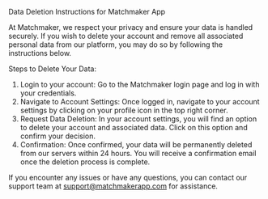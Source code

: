 Data Deletion Instructions for Matchmaker App

At Matchmaker, we respect your privacy and ensure your data is handled securely. If you wish to delete your account and remove all associated personal data from our platform, you may do so by following the instructions below.

Steps to Delete Your Data:

1. Login to your account: Go to the Matchmaker login page and log in with your credentials.
2. Navigate to Account Settings: Once logged in, navigate to your account settings by clicking on your profile icon in the top right corner.
3. Request Data Deletion: In your account settings, you will find an option to delete your account and associated data. Click on this option and confirm your decision.
4. Confirmation: Once confirmed, your data will be permanently deleted from our servers within 24 hours. You will receive a confirmation email once the deletion process is complete.

If you encounter any issues or have any questions, you can contact our support team at support@matchmakerapp.com for assistance.
